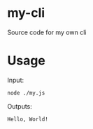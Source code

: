 # my-cli
Source code for my own cli

# Usage
Input:

``` bash
node ./my.js
```

Outputs:

```
Hello, World!
```
